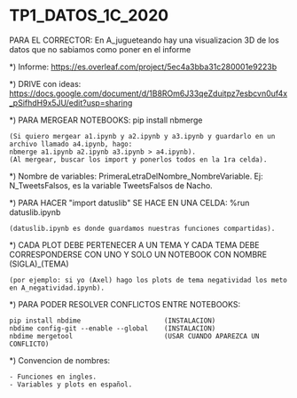# TP1_DATOS_1C_2020

PARA EL CORRECTOR:
    En A_jugueteando hay una visualizacion 3D de los datos que no sabiamos como poner en el informe

*) Informe: https://es.overleaf.com/project/5ec4a3bba31c280001e9223b

*) DRIVE con ideas: https://docs.google.com/document/d/1B8ROm6J33qeZduitpz7esbcvn0uf4x_pSifhdH9x5JU/edit?usp=sharing

*) PARA MERGEAR NOTEBOOKS: pip install nbmerge

    (Si quiero mergear a1.ipynb y a2.ipynb y a3.ipynb y guardarlo en un archivo llamado a4.ipynb, hago:
    nbmerge a1.ipynb a2.ipynb a3.ipynb > a4.ipynb).
    (Al mergear, buscar los import y ponerlos todos en la 1ra celda).

*) Nombre de variables: PrimeraLetraDelNombre_NombreVariable. Ej: N_TweetsFalsos, es la variable TweetsFalsos de Nacho.

*) PARA HACER "import datuslib" SE HACE EN UNA CELDA: %run datuslib.ipynb

    (datuslib.ipynb es donde guardamos nuestras funciones compartidas).
    
*) CADA PLOT DEBE PERTENECER A UN TEMA Y CADA TEMA DEBE CORRESPONDERSE CON UNO Y SOLO UN NOTEBOOK CON NOMBRE (SIGLA)_(TEMA)

    (por ejemplo: si yo (Axel) hago los plots de tema negatividad los meto en A_negatividad.ipynb).
    
*) PARA PODER RESOLVER CONFLICTOS ENTRE NOTEBOOKS: 

    pip install nbdime                     (INSTALACION)
    nbdime config-git --enable --global    (INSTALACION)
    nbdime mergetool                       (USAR CUANDO APAREZCA UN CONFLICTO)

*) Convencion de nombres: 

    - Funciones en ingles.
    - Variables y plots en español.
